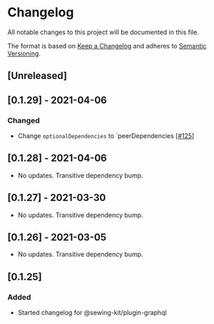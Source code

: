 # Changelog

All notable changes to this project will be documented in this file.

The format is based on [Keep a Changelog](http://keepachangelog.com/en/1.0.0/)
and adheres to [Semantic Versioning](http://semver.org/spec/v2.0.0.html).

## [Unreleased]

## [0.1.29] - 2021-04-06

### Changed

- Change `optionalDependencies` to `peerDependencies [[#125](https://github.com/Shopify/sewing-kit-next/pull/125/files)]

## [0.1.28] - 2021-04-06

- No updates. Transitive dependency bump.

## [0.1.27] - 2021-03-30

- No updates. Transitive dependency bump.

## [0.1.26] - 2021-03-05

- No updates. Transitive dependency bump.

## [0.1.25]

### Added

- Started changelog for @sewing-kit/plugin-graphql
